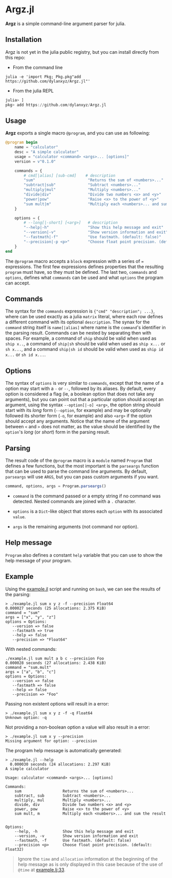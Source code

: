 # Argz.jl

**Argz** is a simple command-line argument parser for julia.

## Installation

Argz is not yet in the julia public registry, but you can 
install directly from this repo:

- From the command line

```shell
julia -e 'import Pkg; Pkg.pkg"add https://github.com/dylanxyz/Argz.jl"'
```

- From the julia REPL

```julia
julia> ]
pkg> add https://github.com/dylanxyz/Argz.jl
```

## Usage

**Argz** exports a single macro `@program`, and you can use
as following:

```julia
@program begin
    name = "calculator"
    desc = "A simple calculator"
    usage = "calculator <command> <args>... [options]"
    version = v"0.1.0"

    commands = {
        # cmd[|alias] [sub-cmd]    # description
        "sum"                       "Returns the sum of <numbers>..."
        "subtract|sub"              "Subtract <numbers>..."
        "multiply|mul"              "Multiply <numbers>..."
        "divide|div"                "Divide two numbers <x> and <y>"
        "power|pow"                 "Raise <x> to the power of <y>"
        "sum mult|m"                "Multiply each <numbers>... and sum the result"
    }

    options = {
        # --long[|-short] [<arg>]   # description
        "--help|-h"                 "Show this help message and exit"
        "--version|-v"              "Show version information and exit"
        "--fastmath|-f"             "Use fastmath. (default: false)"
        "--precision|-p <p>"        "Choose float point precision. (default: Float32)"
    }
end
```

The `@program` macro accepts a `block` expression with a 
series of `=` expressions. The first few expressions defines properties 
that the resulting `program` must have, so they must be defined. The last 
two, `commands` and `options`, defines what `commands` can be used and what 
`options` the program can accept.

## Commands

The syntax for the `commands` expression is `{"cmd" "description"; ...}`, 
where can be used exactly as a julia `matrix` literal, where each row 
defines a different command with its optional `description`. The synax 
for the `command` string itself is `name[|alias]` where name  is the 
`command`'s identifier in the parsing result. Commands can be nested 
by separating then with spaces. For example, a  command of `ship` should 
be valid when used as `ship x..`, a command of `ship|sh` should be valid 
when used as `ship x...` or `sh x...`, and a command `ship|sh id` should 
be valid when used as `ship id x...` or `sh id x...`.

## Options

The syntax of `options` is very similar to `commands`, except that
the name of a option may start with a `-` or `--`, followed by its
aliases. By default, every option is considered a flag (ie, a boolean
option that does not take any arguments), but you can point out that
a particular option should accept an argument, using the syntax
`--option[|-o] <arg>`, the option string should start with its
*long* form (`--option`, for example) and may be optionally followed 
its shorter form (`-o`, for example) and also `<arg>` if the option
should accept any arguments. Notice that the name of the argument
between `<` and `>` does not matter, as the value should be identified
by the `option`'s *long* (or *short*) form in the parsing result.

## Parsing

The result code of the `@program` macro is a `module` named `Program`
that defines a few functions, but the most important is the `parseargs`
function that can be used to parse the command line arguments. By
default, `parseargs` will use `ARGS`, but you can pass custom arguments
if you want.

```julia
command, options, args = Program.parseargs()
```

- `command` is the command passed or a empty string if no command was
detected. Nested commands are joined with a `.` character.

- `options` is a `Dict`-like object that stores each `option` with
its associated `value`.

- `args` is the remaining arguments (not command nor option).

## Help message

`Program` also defines a constant `help` variable that
you can use to show the help message of your program.

## Example

Using the [example.jl](./example.jl) script and running on `bash`, we can
see the results of the parsing:

```
> ./example.jl sum x y z -f --precision Float64
0.000027 seconds (25 allocations: 2.375 KiB)
command = "sum"
args = ["x", "y", "z"]
options = Options:
   --version => false
   --fastmath => true
   --help => false
   --precision => "Float64"
```

With nested commands:

```
./example.jl sum mult a b c --precision Foo
0.000028 seconds (27 allocations: 2.438 KiB)
command = "sum.mult"
args = ["a", "b", "c"]
options = Options:
   --version => false
   --fastmath => false
   --help => false
   --precision => "Foo"
```

Passing non existent options will result in a error:

```
> ./example.jl sum x y z -f -q Float64
Unknown option: -q
```

Not providing a non-boolean option a value will also result in a error:

```
> ./example.jl sum x y --precision
Missing argument for option: --precision
```

The program help message is automatically generated:

```
> ./example.jl --help
  0.000030 seconds (24 allocations: 2.297 KiB)
A simple calculator

Usage: calculator <command> <args>... [options]

Commands:
    sum                  Returns the sum of <numbers>...
    subtract, sub        Subtract <numbers>...
    multiply, mul        Multiply <numbers>...
    divide, div          Divide two numbers <x> and <y>
    power, pow           Raise <x> to the power of <y>
    sum mult, m          Multiply each <numbers>... and sum the result


Options:
    --help, -h           Show this help message and exit
    --version, -v        Show version information and exit
    --fastmath, -f       Use fastmath. (default: false)
    --precision <p>      Choose float point precision. (default: Float32)
```

> Ignore the `time` and `allocation` information at the beginning 
> of the help message as is only displayed in this case because 
> of the use of `@time` at [example.lj:33](./example.jl#L33).